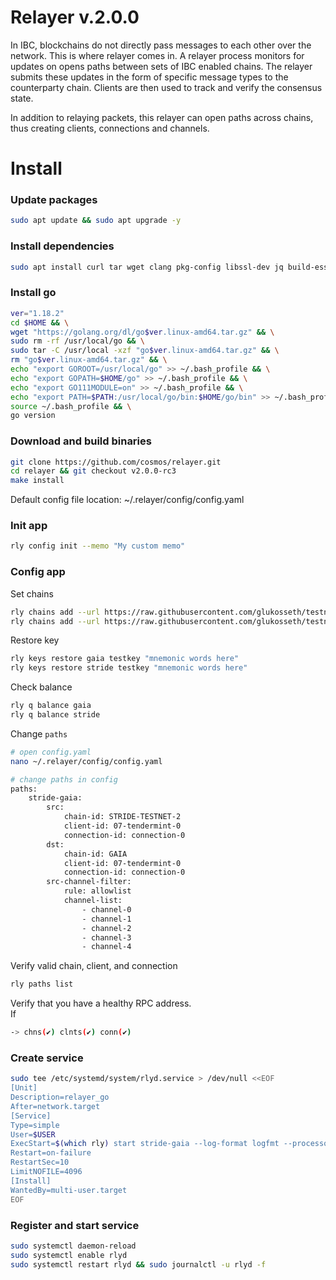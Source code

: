 # Relayer v.2.0.0

In IBC, blockchains do not directly pass messages to each other over the network. This is where relayer comes in. A relayer process monitors for updates on opens paths between sets of IBC enabled chains. The relayer submits these updates in the form of specific message types to the counterparty chain. Clients are then used to track and verify the consensus state.

In addition to relaying packets, this relayer can open paths across chains, thus creating clients, connections and channels.

# Install

### Update packages
```Bash
sudo apt update && sudo apt upgrade -y
```

### Install dependencies
```Bash
sudo apt install curl tar wget clang pkg-config libssl-dev jq build-essential bsdmainutils ncdu git jq liblz4-tool -y
```

### Install go
```Bash
ver="1.18.2"
cd $HOME && \
wget "https://golang.org/dl/go$ver.linux-amd64.tar.gz" && \
sudo rm -rf /usr/local/go && \
sudo tar -C /usr/local -xzf "go$ver.linux-amd64.tar.gz" && \
rm "go$ver.linux-amd64.tar.gz" && \
echo "export GOROOT=/usr/local/go" >> ~/.bash_profile && \
echo "export GOPATH=$HOME/go" >> ~/.bash_profile && \
echo "export GO111MODULE=on" >> ~/.bash_profile && \
echo "export PATH=$PATH:/usr/local/go/bin:$HOME/go/bin" >> ~/.bash_profile && \
source ~/.bash_profile && \
go version
```

### Download and build binaries
```Bash
git clone https://github.com/cosmos/relayer.git
cd relayer && git checkout v2.0.0-rc3
make install
```
Default config file location: ~/.relayer/config/config.yaml

### Init app
```Bash
rly config init --memo "My custom memo"
```

### Config app
Set chains
```Bash
rly chains add --url https://raw.githubusercontent.com/glukosseth/testnet_guide/main/cosmos/usefull_for_cosmos/relayer-2.0.0/gaia.json gaia
rly chains add --url https://raw.githubusercontent.com/glukosseth/testnet_guide/main/cosmos/usefull_for_cosmos/relayer-2.0.0/stride.json stride
```
Restore key
```Bash
rly keys restore gaia testkey "mnemonic words here"
rly keys restore stride testkey "mnemonic words here"
```
Check balance
```Bash
rly q balance gaia
rly q balance stride
```
Change `paths`
```Bash
# open config.yaml
nano ~/.relayer/config/config.yaml

# change paths in config
paths:
    stride-gaia:
        src:
            chain-id: STRIDE-TESTNET-2
            client-id: 07-tendermint-0
            connection-id: connection-0
        dst:
            chain-id: GAIA
            client-id: 07-tendermint-0
            connection-id: connection-0
        src-channel-filter:
            rule: allowlist
            channel-list:
                - channel-0
                - channel-1
                - channel-2
                - channel-3
                - channel-4
```
Verify valid chain, client, and connection
```Bash
rly paths list
```
Verify that you have a healthy RPC address. \
If
```Bash
-> chns(✔) clnts(✔) conn(✔)
```

### Create service
```Bash
sudo tee /etc/systemd/system/rlyd.service > /dev/null <<EOF
[Unit]
Description=relayer_go
After=network.target
[Service]
Type=simple
User=$USER
ExecStart=$(which rly) start stride-gaia --log-format logfmt --processor events
Restart=on-failure
RestartSec=10
LimitNOFILE=4096
[Install]
WantedBy=multi-user.target
EOF
```

### Register and start service
```Bash
sudo systemctl daemon-reload
sudo systemctl enable rlyd
sudo systemctl restart rlyd && sudo journalctl -u rlyd -f
```
